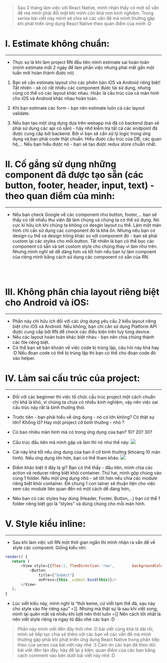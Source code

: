 > Sau 3 tháng làm việc với React Native, mình nhận thấy có một số vấn đề mà mình phải đối mặt khi mình còn khá non kinh nghiệm. Trong series bài viết này mình sẽ chia sẻ các vấn đề mà mình thường gặp khi phát triển ứng dụng React Native theo quan điểm của mình :D

# I. Estimate không chuẩn:


-----


* Thực sự là khi làm project RN đầu tiên mình estimate sai hoàn toàn (mình estimate mất 2 ngày để làm phần việc nhưng phải mất gần một tuần mới hoàn thành được nó)
1.  Bạn sẽ cần estimate layout cho các phiên bản iOS và Android riêng biệt! Tất nhiên - sẽ có rất nhiều các component được tái sử dụng, nhưng cũng có thể có các layout khác nhau. Hoặc là cấu trúc của cả màn hình cho iOS và Android khác nhau hoàn toàn.

2. Khi bạn estimate các form - bạn nên estimate luôn cả các layout validate. 
3. Nếu bạn tạo một ứng dụng dựa trên webapp mà đã có backend (bạn sẽ phải sử dụng các api có sẵn) - hãy nhớ kiểm tra tất cả các endpoint đã được cung cấp bởi backend. Bởi vì bạn sẽ cần xử lý logic trong ứng dụng và bạn phải code thật chuẩn. Hiểu được cấu trúc của DB, các quan hệ,... Nếu bạn hiểu được nó - bạn sẽ tạo được redux store chuẩn nhất.

# II. Cố gắng sử dụng những component đã được tạo sẵn (các button, footer, header, input, text) - theo quan điểm của mình:



-----

* Nếu bạn check Google về các component như button, footer,... bạn sẽ thấy có rất nhiều thư viện đã làm chúng và chúng ta có thể sử dụng. Nó cực kì hữu ích khi chúng ta không có desgin layout cụ thể. Làm một màn hình chỉ cần sử dụng các component đó là khá ổn. Nhưng nếu bạn có design cụ thể và design trông khác so với component đó - bạn sẽ phải custom lại các styles cho mỗi button. Tất nhiên là bạn có thể bọc các component có sẵn và set custom style cho chúng thay vì làm như trên. Nhưng mình nghĩ sẽ dễ dàng hơn và tốt hơn nếu bạn tự làm compoent của riêng mình bằng cách sử dụng các component có sẵn của RN. 
<br/>
<br/>

# III. Không phân chia layout riêng biệt cho Android và iOS:


-----


* Phần này chỉ hữu ích đối với các ứng dụng yêu cầu 2 kiểu layout riêng biệt cho iOS và Android. Nếu không, bạn chỉ cần sử dụng Platform API được cung cấp bởi RN để check các điều kiện trên tuỳ từng device.
* Nếu các layout hoàn toàn khác biệt nhau - bạn nên chia chúng thành các file riêng biệt.
* Có thể bạn sẽ băn khoăn về việc code bị trùng lặp, câu hỏi này khá hay :D Nếu đoạn code có thể bị trùng lặp thì bạn có thể cho đoạn code đó vào helper.

# IV. Làm sai cấu trúc của project:


-----


* Đối với các beginner thì việc tổ chức cấu trúc project một cách chuẩn chỉ khá là khó, vì chúng ta chưa có nhiều kinh nghiệm, vậy nên việc sai cấu trúc này rất là bình thường thôi.
* Trước tiên - bạn phải hiểu về ứng dụng - nó có lớn không? Có thật sự lớn? Khổng lồ? Hay một project cỡ bình thường - nhỏ ? 
* Có bao nhiêu màn hình mà có trong ứng dụng của bạn? 10? 20? 30? 
* Cấu trúc đầu tiên mà mình gặp và làm thì nó như thế này:
![](https://images.viblo.asia/d1b79e04-ef3d-4c9e-9e36-61307338417f.png)

* Cái này khá tốt nếu ứng dụng của bạn ở cỡ bình thường (khoảng 10 màn hình). Nếu ứng dụng lớn hơn, bạn có thể tham khảo:
![](https://images.viblo.asia/ebfa3ad8-c3cb-4bf8-91a6-c411ce569474.png)
* Điểm khác biệt ở đây là gì? Bạn có thể thấy - đầu tiên, mình chia các action và reducer riêng biệt khỏi container. Thứ hai, mình gộp chúng vào cùng 1 folder. Nếu một ứng dụng nhỏ - sẽ tốt hơn nếu chia các module riêng biệt khỏi container. Đẻ chung 1 con tainer sẽ thuận tiện cho việc xem các module liên quan đến nó một cách dễ dàng hơn,. 
* Nêu bạn có các styles hay dùng (Header, Footer, Button,...) bạn có thể 1 folder riêng biệt gọi là “styles" và dùng chúng cho mỗi màn hình.

# V. Style kiểu inline:


-----


* Sau khi làm việc với RN một thời gian ngắn thì mình nhận ra vấn đề về style các compoent. Giống kiểu ntn:
```javascript
render() {
   return (
       <View style={{flex:1, flexDirection:'row',        backgroundColor:'transparent'}}>
           <Button
               title={"Submit"}
               onPress={this._submit.bind(this)}/>
       </View>
   );
}

```

* Lúc viết kiểu này, mình nghĩ là “thôi keme, cứ viết tạm thế đã, sau này cho style vào file riêng sau" =]]. Nhưng mà thật sự là sau khi viết xong, mình lại quên mất và nhiều khi lười nên thôi luôn =]] Nên cách tốt nhất là nên viết style riêng ra ngay từ đấu nhé các bạn :D

> Phần này mình viết đến đây thôi nhé :D bài viết cũng khá là dài rồi, mình sẽ tiếp tục chia sẻ thêm với các bạn về các vấn đề mà mình thường gặp phải khi phát triển ứng dụng React Native trong phần tiếp theo của series của bài viêt này nhé :3 Cảm ơn các bạn đã theo dõi bài viết đến tận đây, hãy để lại ý kiến, quan điểm của các bạn bằng cách comment vào bên dưới bài viết này nhé :D